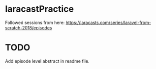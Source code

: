 # laracastPractice
Followed sessions from here:
https://laracasts.com/series/laravel-from-scratch-2018/episodes

# TODO
Add episode level abstract in readme file.
